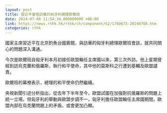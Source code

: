 ```yaml
---
layout: post
title: 習近平會晤訪華的匈牙利總理歐爾班
date: 2024-07-08 11:54:34.000000000 +08:00
link: https://news.rthk.hk/rthk/ch/component/k2/1760673-20240708.htm
categories: rthk
---
```


國家主席習近平在北京釣魚台國賓館，與訪華的匈牙利總理歐爾班會談，就共同關心的問題深入溝通。

今次是歐爾班自匈牙利本月初接任歐盟輪任主席國以來，第三次外訪。他上星期曾經到訪烏克蘭和俄羅斯，執行和平使命，其中他的莫斯科之行遭到基輔及歐盟譴責。

歐爾班的幕僚表示，總理的和平使命仍然繼續。

央視新聞引述分析指出，從去年下半年至今，歐盟試圖在加強對抗俄羅斯的問題上統一立場，但匈牙利的舉動與歐盟步調不一，匈牙利擔任歐盟輪任主席國期間，歐盟內部在烏克蘭問題上的矛盾，或會更加凸顯。

